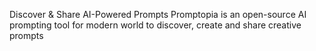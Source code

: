 Discover & Share
AI-Powered Prompts
Promptopia is an open-source AI prompting tool for modern world to discover, create and share creative prompts
